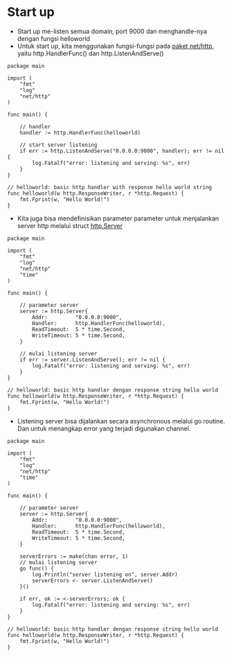 # Start up
- Start up me-listen semua domain, port 9000 dan menghandle-nya dengan fungsi helloworld 
- Untuk start up, kita menggunakan fungsi-fungsi pada [paket net/http](https://golang.org/pkg/net/http), yaitu http.HandlerFunc() dan http.ListenAndServe()

```
package main

import (
	"fmt"
	"log"
	"net/http"
)

func main() {

	// handler
	handler := http.HandlerFunc(helloworld)

	// start server listening
	if err := http.ListenAndServe("0.0.0.0:9000", handler); err != nil {
		log.Fatalf("error: listening and serving: %s", err)
	}
}

// helloworld: basic http handler with response hello world string
func helloworld(w http.ResponseWriter, r *http.Request) {
	fmt.Fprint(w, "Hello World!")
}
```
- Kita juga bisa mendefinisikan parameter parameter untuk menjalankan server http melalui struct [http.Server](https://golang.org/pkg/net/http/#Server)
```
package main

import (
	"fmt"
	"log"
	"net/http"
	"time"
)

func main() {

	// parameter server
	server := http.Server{
		Addr:         "0.0.0.0:9000",
		Handler:      http.HandlerFunc(helloworld),
		ReadTimeout:  5 * time.Second,
		WriteTimeout: 5 * time.Second,
	}

	// mulai listening server
	if err := server.ListenAndServe(); err != nil {
		log.Fatalf("error: listening and serving: %s", err)
	}
}

// helloworld: basic http handler dengan response string hello world
func helloworld(w http.ResponseWriter, r *http.Request) {
	fmt.Fprint(w, "Hello World!")
}
```
- Listening server bisa dijalankan secara asynchronous melalui go routine. Dan untuk menangkap error yang terjadi digunakan channel.
```
package main

import (
	"fmt"
	"log"
	"net/http"
	"time"
)

func main() {

	// parameter server
	server := http.Server{
		Addr:         "0.0.0.0:9000",
		Handler:      http.HandlerFunc(helloworld),
		ReadTimeout:  5 * time.Second,
		WriteTimeout: 5 * time.Second,
	}

	serverErrors := make(chan error, 1)
	// mulai listening server
	go func() {
		log.Println("server listening on", server.Addr)
		serverErrors <- server.ListenAndServe()
	}()

	if err, ok := <-serverErrors; ok {
		log.Fatalf("error: listening and serving: %s", err)
	}
}

// helloworld: basic http handler dengan response string hello world
func helloworld(w http.ResponseWriter, r *http.Request) {
	fmt.Fprint(w, "Hello World!")
}
``` 